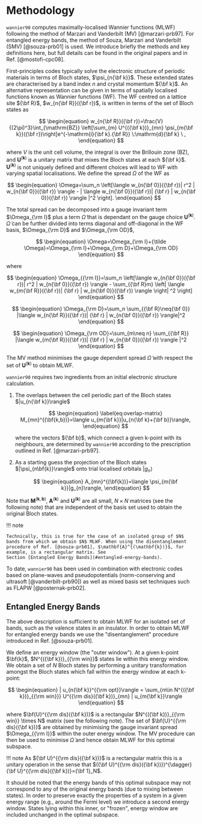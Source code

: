 # Methodology

`wannier90` computes maximally-localised Wannier functions (MLWF)
following the method of Marzari and Vanderbilt (MV) [@marzari-prb97].
For entangled energy bands, the method of Souza, Marzari and Vanderbilt
(SMV) [@souza-prb01] is used. We introduce briefly the methods and key
definitions here, but full details can be found in the original papers
and in Ref. [@mostofi-cpc08].

First-principles codes typically solve the electronic structure of
periodic materials in terms of Bloch states, $\psi_{n{\bf k}}$. These
extended states are characterised by a band index $n$ and crystal
momentum ${\bf k}$. An alternative representation can be given in terms
of spatially localised functions known as Wannier functions (WF). The WF
centred on a lattice site ${\bf R}$, $w_{n{\bf R}}({\bf r})$, is written
in terms of the set of Bloch states as

$$
\begin{equation}
w_{n{\bf R}}({\bf r})=\frac{V}{(2\pi)^3}\int_{\mathrm{BZ}}
\left[\sum_{m} U^{({\bf k})}_{mn} \psi_{m{\bf k}}({\bf
    r})\right]e^{-\mathrm{i}{\bf k}.{\bf R}} \:\mathrm{d}{\bf k} \ ,
\end{equation}
$$

where $V$ is the unit cell volume, the integral is over the Brillouin
zone (BZ), and $\mathbf{U}^{(\mathbf{k})}$ is a unitary matrix that
mixes the Bloch states at each ${\bf k}$. $\mathbf{U}^{(\mathbf{k})}$ is
not uniquely defined and different choices will lead to WF with varying
spatial localisations. We define the spread $\Omega$ of the WF as

$$
\begin{equation}
\Omega=\sum_n \left[\langle w_{n{\bf 0}}({\bf r})| r^2 | w_{n{\bf
      0}}({\bf r}) \rangle - | \langle w_{n{\bf 0}}({\bf r})| {\bf r}
      | w_{n{\bf 0}}({\bf r}) \rangle |^2 \right].
\end{equation}
$$

The total spread
can be decomposed into a gauge invariant term $\Omega_{\rm I}$ plus a
term ${\tilde \Omega}$ that is dependant on the gauge choice
$\mathbf{U}^{(\mathbf{k})}$. ${\tilde \Omega}$ can be further divided
into terms diagonal and off-diagonal in the WF basis, $\Omega_{\rm D}$
and $\Omega_{\rm OD}$,

$$
\begin{equation}
\Omega=\Omega_{\rm I}+{\tilde \Omega}=\Omega_{\rm I}+\Omega_{\rm
  D}+\Omega_{\rm OD}
\end{equation}
$$

where

$$
\begin{equation}
\Omega_{{\rm I}}=\sum_n \left[\langle w_{n{\bf 0}}({\bf r})| r^2 | w_{n{\bf
      0}}({\bf r}) \rangle - \sum_{{\bf R}m} \left| \langle w_{m{\bf
      R}}({\bf r})| {\bf r} | w_{n{\bf 0}}({\bf r}) \rangle \right| ^2
      \right]
\end{equation}
$$

$$
\begin{equation}
\Omega_{\rm D}=\sum_n \sum_{{\bf R}\neq{\bf 0}} |\langle w_{n{\bf
    R}}({\bf r})| {\bf r} | w_{n{\bf 0}}({\bf r}) \rangle|^2
\end{equation}
$$

$$
\begin{equation}
\Omega_{\rm OD}=\sum_{m\neq n} \sum_{{\bf R}} |\langle w_{m{\bf R}}({\bf
  r})| {\bf r} | w_{n{\bf 0}}({\bf r}) \rangle |^2
\end{equation}
$$

The MV method
minimises the gauge dependent spread $\tilde{\Omega}$ with respect the
set of $\mathbf{U}^{(\mathbf{k})}$ to obtain MLWF.

`wannier90` requires two ingredients from an initial electronic
structure calculation.

1. The overlaps between the cell periodic part of the Bloch states
    $|u_{n{\bf k}}\rangle$

    $$
    \begin{equation}
    \label{eq:overlap-matrix}
    M_{mn}^{(\bf{k,b})}=\langle u_{m{\bf k}}|u_{n{\bf k}+{\bf b}}\rangle,
    \end{equation}
    $$

    where the vectors ${\bf b}$, which connect a given k-point with its
    neighbours, are determined by `wannier90` according to the
    prescription outlined in Ref. [@marzari-prb97].

2. As a starting guess the projection of the Bloch states
    $|\psi_{n\bf{k}}\rangle$ onto trial localised orbitals
    $|g_{n}\rangle$

    $$
    \begin{equation}
    A_{mn}^{(\bf{k})}=\langle \psi_{m{\bf k}}|g_{n}\rangle,
    \end{equation}
    $$

Note that $\mathbf{M}^{(\mathbf{k},\mathbf{b})}$,
$\mathbf{A}^{(\mathbf{k})}$ and $\mathbf{U}^{(\mathbf{k})}$ are all
small, $N \times N$ matrices (see the following note) that are independent of the basis set
used to obtain the original Bloch states.

!!! note

    Technically, this is true for the case of an isolated group of $N$
    bands from which we obtain $N$ MLWF. When using the disentanglement
    procedure of Ref. [@souza-prb01], $\mathbf{A}^{(\mathbf{k})}$, for
    example, is a rectangular matrix. See
    Section [Entangled Energy Bands](#entangled-energy-bands).

To date, `wannier90` has been used in combination with electronic codes
based on plane-waves and pseudopotentials (norm-conserving and
ultrasoft [@vanderbilt-prb90]) as well as mixed basis set techniques
such as FLAPW [@posternak-prb02].

## Entangled Energy Bands

The above description is sufficient to obtain MLWF for an isolated set
of bands, such as the valence states in an insulator. In order to obtain
MLWF for entangled energy bands we use the "disentanglement" procedure
introduced in Ref. [@souza-prb01].

We define an energy window (the "outer window"). At a given k-point
$\bf{k}$, $N^{({\bf k})}_{{\rm win}}$ states lie within this energy
window. We obtain a set of $N$ Bloch states by performing a unitary
transformation amongst the Bloch states which fall within the energy
window at each k-point:

$$
\begin{equation}
| u_{n{\bf k}}^{{\rm opt}}\rangle = \sum_{m\in N^{({\bf k})}_{{\rm win}}}
U^{{\rm dis}({\bf k})}_{mn} | u_{m{\bf k}}\rangle
\end{equation}
$$

where
$\bf{U}^{{\rm dis}({\bf k})}$ is a rectangular
$N^{({\bf k})}_{{\rm win}} \times N$ matrix (see the following note). The set of
$\bf{U}^{{\rm dis}({\bf k})}$ are obtained by minimising the gauge
invariant spread $\Omega_{{\rm I}}$ within the outer energy window. The
MV procedure can then be used to minimise $\tilde{\Omega}$ and hence
obtain MLWF for this optimal subspace.

!!! note
    As ${\bf U}^{{\rm dis}({\bf k})}$ is a rectangular matrix this is
    a unitary operation in the sense that $({\bf U}^{{\rm
     dis}({\bf k})})^{\dagger}{\bf U}^{{\rm dis}({\bf k})}={\bf 1}_N$.

It should be noted that the energy bands of this optimal subspace may
not correspond to any of the original energy bands (due to mixing
between states). In order to preserve exactly the properties of a system
in a given energy range (e.g., around the Fermi level) we introduce a
second energy window. States lying within this inner, or "frozen",
energy window are included unchanged in the optimal subspace.
